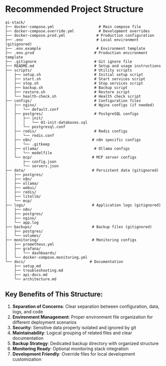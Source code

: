 # Recommended Project Structure

```
ai-stack/
├── docker-compose.yml                    # Main compose file
├── docker-compose.override.yml           # Development overrides
├── docker-compose.prod.yml              # Production configuration
├── .env                                 # Local environment (gitignored)
├── .env.example                         # Environment template
├── .env.prod                           # Production environment template
├── .gitignore                          # Git ignore file
├── README.md                           # Setup and usage instructions
├── scripts/                            # Utility scripts
│   ├── setup.sh                        # Initial setup script
│   ├── start.sh                        # Start services script
│   ├── stop.sh                         # Stop services script
│   ├── backup.sh                       # Backup script
│   ├── restore.sh                      # Restore script
│   └── health-check.sh                 # Health check script
├── configs/                            # Configuration files
│   ├── nginx/                          # Nginx configs (if needed)
│   │   └── default.conf
│   ├── postgres/                       # PostgreSQL configs
│   │   ├── init/
│   │   │   └── 01-init-databases.sql
│   │   └── postgresql.conf
│   ├── redis/                          # Redis configs
│   │   └── redis.conf
│   ├── n8n/                           # n8n specific configs
│   │   └── .gitkeep
│   ├── ollama/                         # Ollama configs
│   │   └── modelfile
│   └── mcp/                           # MCP server configs
│       ├── config.json
│       └── servers.json
├── data/                              # Persistent data (gitignored)
│   ├── postgres/
│   ├── n8n/
│   ├── ollama/
│   ├── webui/
│   ├── redis/
│   ├── litellm/
│   └── mcp/
├── logs/                              # Application logs (gitignored)
│   ├── n8n/
│   ├── postgres/
│   ├── nginx/
│   └── app.log
├── backups/                           # Backup files (gitignored)
│   ├── postgres/
│   └── volumes/
├── monitoring/                        # Monitoring configs
│   ├── prometheus.yml
│   ├── grafana/
│   │   └── dashboards/
│   └── docker-compose.monitoring.yml
└── docs/                             # Documentation
    ├── setup.md
    ├── troubleshooting.md
    ├── api-docs.md
    └── architecture.md
```

## Key Benefits of This Structure:

1. **Separation of Concerns**: Clear separation between configuration, data, logs, and code
2. **Environment Management**: Proper environment file organization for different deployment scenarios
3. **Security**: Sensitive data properly isolated and ignored by git
4. **Maintainability**: Logical grouping of related files and clear documentation
5. **Backup Strategy**: Dedicated backup directory with organized structure
6. **Monitoring Ready**: Optional monitoring stack integration
7. **Development Friendly**: Override files for local development customization
